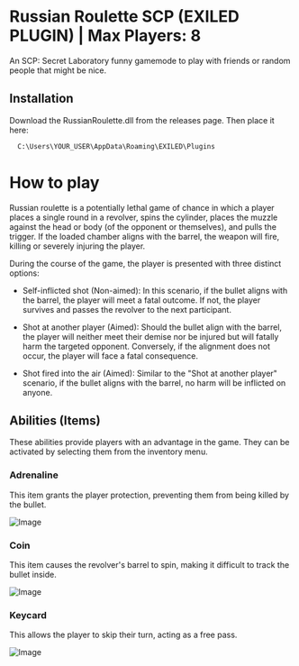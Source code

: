
# Russian Roulette SCP (EXILED PLUGIN) | Max Players: 8

An SCP: Secret Laboratory funny gamemode to play with friends or random people that might be nice.





## Installation

Download the RussianRoulette.dll from the releases page. Then place it here:

```bash
  C:\Users\YOUR_USER\AppData\Roaming\EXILED\Plugins
```


    
# How to play

Russian roulette is a potentially lethal game of chance in which a player places a single round in a revolver, spins the cylinder, places the muzzle against the head or body (of the opponent or themselves), and pulls the trigger. If the loaded chamber aligns with the barrel, the weapon will fire, killing or severely injuring the player.

During the course of the game, the player is presented with three distinct options:

- Self-inflicted shot (Non-aimed): In this scenario, if the bullet aligns with the barrel, the player will meet a fatal outcome. If not, the player survives and passes the revolver to the next participant.

- Shot at another player (Aimed): Should the bullet align with the barrel, the player will neither meet their demise nor be injured but will fatally harm the targeted opponent. Conversely, if the alignment does not occur, the player will face a fatal consequence.

- Shot fired into the air (Aimed): Similar to the "Shot at another player" scenario, if the bullet aligns with the barrel, no harm will be inflicted on anyone.


## Abilities (Items)

These abilities provide players with an advantage in the game. They can be activated by selecting them from the inventory menu.

### Adrenaline

This item grants the player protection, preventing them from being killed by the bullet.

![Image](https://i.imgur.com/u3YKWej.png)


### Coin

This item causes the revolver's barrel to spin, making it difficult to track the bullet inside.

![Image](https://i.imgur.com/10A50cY.png)


### Keycard

This allows the player to skip their turn, acting as a free pass.

![Image](https://i.imgur.com/Rbez87W.png)


